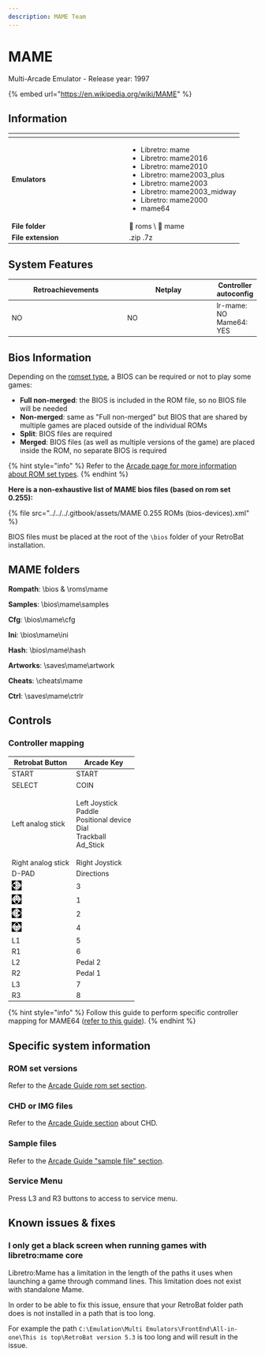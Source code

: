 ```yaml
---
description: MAME Team
---
```


# MAME

Multi-Arcade Emulator - Release year: 1997

{% embed url="https://en.wikipedia.org/wiki/MAME" %}

## Information

<table data-header-hidden><thead><tr><th width="224"></th><th></th></tr></thead><tbody><tr><td><strong>Emulators</strong></td><td><ul><li>Libretro: mame</li><li>Libretro: mame2016</li><li>Libretro: mame2010</li><li>Libretro: mame2003_plus</li><li>Libretro: mame2003</li><li>Libretro: mame2003_midway</li><li>Libretro: mame2000</li><li>mame64</li></ul></td></tr><tr><td><strong>File folder</strong></td><td><span data-gb-custom-inline data-tag="emoji" data-code="1f4c2">📂</span> roms \ <span data-gb-custom-inline data-tag="emoji" data-code="1f4c2">📂</span> mame</td></tr><tr><td><strong>File extension</strong></td><td>.zip .7z</td></tr></tbody></table>

## System Features

<table><thead><tr><th width="245">Retroachievements</th><th width="200">Netplay</th><th>Controller autoconfig</th></tr></thead><tbody><tr><td>NO</td><td>NO</td><td>lr-mame: NO<br>Mame64: YES</td></tr></tbody></table>

## Bios Information

Depending on the [romset type](../../arcade-guide.md#romsets), a BIOS can be required or not to play some games:

* **Full non-merged**: the BIOS is included in the ROM file, so no BIOS file will be needed
* **Non-merged**: same as "Full non-merged" but BIOS that are shared by multiple games are placed outside of the individual ROMs
* **Split**: BIOS files are required
* **Merged**: BIOS files (as well as multiple versions of the game) are placed inside the ROM, no separate BIOS is required

{% hint style="info" %}
Refer to the [Arcade page for more information about ROM set types](../../arcade-guide.md#rom-set-types).
{% endhint %}

**Here is a non-exhaustive list of MAME bios files (based on rom set 0.255):**

{% file src="../../../.gitbook/assets/MAME 0.255 ROMs (bios-devices).xml" %}

BIOS files must be placed at the root of the `\bios` folder of your RetroBat installation.



## MAME folders

**Rompath**: \bios & \roms\mame

**Samples**: \bios\mame\samples

**Cfg**: \bios\mame\cfg

**Ini**: \bios\mame\ini

**Hash**: \bios\mame\hash

**Artworks**: \saves\mame\artwork

**Cheats**: \cheats\mame

**Ctrl**: \saves\mame\ctrlr

##

## Controls

### Controller mapping

| Retrobat Button                                | Arcade Key                                                                           |
| ---------------------------------------------- | ------------------------------------------------------------------------------------ |
| START                                          | START                                                                                |
| SELECT                                         | COIN                                                                                 |
| Left analog stick                              | <p>Left Joystick<br>Paddle<br>Positional device<br>Dial<br>Trackball<br>Ad_Stick</p> |
| Right analog stick                             | Right Joystick                                                                       |
| D-PAD                                          | Directions                                                                           |
| ![](<../../../.gitbook/assets/image (43).png>) | 3                                                                                    |
| ![](<../../../.gitbook/assets/image (25).png>) | 1                                                                                    |
| ![](<../../../.gitbook/assets/image (11).png>) | 2                                                                                    |
| ![](<../../../.gitbook/assets/image (45).png>) | 4                                                                                    |
| L1                                             | 5                                                                                    |
| R1                                             | 6                                                                                    |
| L2                                             | Pedal 2                                                                              |
| R2                                             | Pedal 1                                                                              |
| L3                                             | 7                                                                                    |
| R3                                             | 8                                                                                    |

{% hint style="info" %}
Follow this guide to perform specific controller mapping for MAME64 ([refer to this guide](../../../controllers/specific\_mapping/mame64-controller-mapping.md)).
{% endhint %}

## Specific system information

### ROM set versions&#x20;

Refer to the [Arcade Guide rom set section](../../arcade-guide.md#available-arcade-emulators-in-retrobat).

### CHD or IMG files

Refer to the [Arcade Guide section](../../arcade-guide.md#chd-or-img-files) about CHD.

### **Sample files**

Refer to the [Arcade Guide "sample file" section](../../arcade-guide.md#samples).

### Service Menu

Press L3 and R3 buttons to access to service menu.

## Known issues & fixes

### I only get a black screen when running games with libretro:mame core

Libretro:Mame has a limitation in the length of the paths it uses when launching a game through command lines. This limitation does not exist with standalone Mame.

In order to be able to fix this issue, ensure that your RetroBat folder path does is not installed in a path that is too long.

For example the path `C:\Emulation\Multi Emulators\FrontEnd\All-in-one\This is top\RetroBat version 5.3` is too long and will result in the issue.
